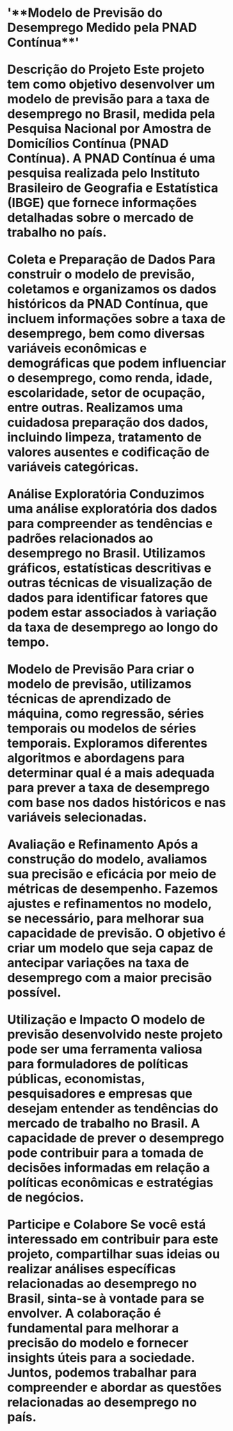 <h1>'**Modelo de Previsão do Desemprego Medido pela PNAD Contínua**'


**Descrição do Projeto**
Este projeto tem como objetivo desenvolver um modelo de previsão para a taxa de desemprego no Brasil, medida pela Pesquisa Nacional por 
Amostra de Domicílios Contínua (PNAD Contínua). A PNAD Contínua é uma pesquisa realizada pelo Instituto Brasileiro de Geografia e Estatística 
(IBGE) que fornece informações detalhadas sobre o mercado de trabalho no país.

**Coleta e Preparação de Dados**
Para construir o modelo de previsão, coletamos e organizamos os dados históricos da PNAD Contínua, que incluem informações sobre a taxa de desemprego, 
bem como diversas variáveis econômicas e demográficas que podem influenciar o desemprego, como renda, idade, escolaridade, setor de ocupação, entre outras. 
Realizamos uma cuidadosa preparação dos dados, incluindo limpeza, tratamento de valores ausentes e codificação de variáveis categóricas.

**Análise Exploratória**
Conduzimos uma análise exploratória dos dados para compreender as tendências e padrões relacionados ao desemprego no Brasil. Utilizamos gráficos, estatísticas 
descritivas e outras técnicas de visualização de dados para identificar fatores que podem estar associados à variação da taxa de desemprego ao longo do tempo.

**Modelo de Previsão**
Para criar o modelo de previsão, utilizamos técnicas de aprendizado de máquina, como regressão, séries temporais ou modelos de séries temporais. Exploramos diferentes 
algoritmos e abordagens para determinar qual é a mais adequada para prever a taxa de desemprego com base nos dados históricos e nas variáveis selecionadas.

**Avaliação e Refinamento**
Após a construção do modelo, avaliamos sua precisão e eficácia por meio de métricas de desempenho. Fazemos ajustes e refinamentos no modelo, se necessário, para melhorar 
sua capacidade de previsão. O objetivo é criar um modelo que seja capaz de antecipar variações na taxa de desemprego com a maior precisão possível.

**Utilização e Impacto**
O modelo de previsão desenvolvido neste projeto pode ser uma ferramenta valiosa para formuladores de políticas públicas, economistas, pesquisadores e empresas que desejam 
entender as tendências do mercado de trabalho no Brasil. A capacidade de prever o desemprego pode contribuir para a tomada de decisões informadas em relação a políticas econômicas
e estratégias de negócios.

**Participe e Colabore**
Se você está interessado em contribuir para este projeto, compartilhar suas ideias ou realizar análises específicas relacionadas ao desemprego no Brasil, sinta-se à vontade para se
envolver. A colaboração é fundamental para melhorar a precisão do modelo e fornecer insights úteis para a sociedade. Juntos, podemos trabalhar para compreender e abordar as questões 
relacionadas ao desemprego no país.
